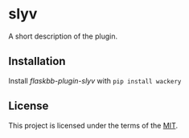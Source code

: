 slyv
====


A short description of the plugin.


Installation
------------

Install *flaskbb-plugin-slyv* with
``pip install wackery``


License
-------
This project is licensed under the terms of the [MIT](/LICENSE).
